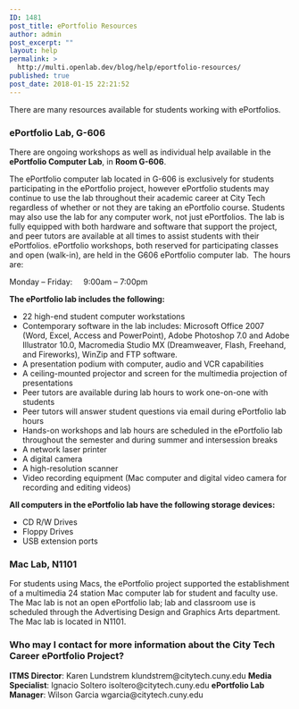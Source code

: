 ```yaml
---
ID: 1481
post_title: ePortfolio Resources
author: admin
post_excerpt: ""
layout: help
permalink: >
  http://multi.openlab.dev/blog/help/eportfolio-resources/
published: true
post_date: 2018-01-15 22:21:52
---
```

There are many resources available for students working with ePortfolios.
<h3>ePortfolio Lab, G-606</h3>
There are ongoing workshops as well as individual help available in the <strong>ePortfolio Computer Lab</strong>, in <strong>Room G-606</strong>.

The ePortfolio computer lab located in G-606 is exclusively for students participating in the ePortfolio project, however ePortfolio students may continue to use the lab throughout their academic career at City Tech regardless of whether or not they are taking an ePortfolio course. Students may also use the lab for any computer work, not just ePortfolios. The lab is fully equipped with both hardware and software that support the project, and peer tutors are available at all times to assist students with their ePortfolios. ePortfolio workshops, both reserved for participating classes and open (walk-in), are held in the G606 ePortfolio computer lab.  The hours are:

Monday – Friday:     9:00am – 7:00pm

<strong>The ePortfolio lab includes the following:</strong>
<ul>
 	<li>22 high-end student computer workstations</li>
 	<li>Contemporary software in the lab includes: Microsoft Office 2007 (Word, Excel, Access and PowerPoint), Adobe Photoshop 7.0 and Adobe Illustrator 10.0, Macromedia Studio MX (Dreamweaver, Flash, Freehand, and Fireworks), WinZip and FTP software.</li>
 	<li>A presentation podium with computer, audio and VCR capabilities</li>
 	<li>A ceiling-mounted projector and screen for the multimedia projection of presentations</li>
 	<li>Peer tutors are available during lab hours to work one-on-one with students</li>
 	<li>Peer tutors will answer student questions via email during ePortfolio lab hours</li>
 	<li>Hands-on workshops and lab hours are scheduled in the ePortfolio lab throughout the semester and during summer and intersession breaks</li>
 	<li>A network laser printer</li>
 	<li>A digital camera</li>
 	<li>A high-resolution scanner</li>
 	<li>Video recording equipment (Mac computer and digital video camera for recording and editing videos)</li>
</ul>
<strong>All computers in the ePortfolio lab have the following storage devices:</strong>
<ul>
 	<li>CD R/W Drives</li>
 	<li>Floppy Drives</li>
 	<li>USB extension ports</li>
</ul>
<h3><strong>Mac Lab, N1101</strong></h3>
For students using Macs, the ePortfolio project supported the establishment of a multimedia 24 station Mac computer lab for student and faculty use. The Mac lab is not an open ePortfolio lab; lab and classroom use is scheduled through the Advertising Design and Graphics Arts department. The Mac lab is located in N1101.
<h3>Who may I contact for more information about the City Tech Career ePortfolio Project?</h3>
<strong>ITMS Director</strong>: Karen Lundstrem klundstrem@citytech.cuny.edu
<strong>Media Specialist</strong>: Ignacio Soltero isoltero@citytech.cuny.edu
<strong>ePortfolio Lab Manager</strong>: Wilson Garcia wgarcia@citytech.cuny.edu